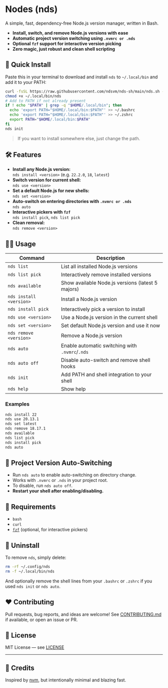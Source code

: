 # Nodes (nds)

A simple, fast, dependency-free Node.js version manager, written in Bash.

- **Install, switch, and remove Node.js versions with ease**
- **Automatic project version switching using `.nvmrc or .nds`**
- **Optional `fzf` support for interactive version picking**
- **Zero magic, just robust and clean shell scripting**

## 🚀 Quick Install

Paste this in your terminal to download and install `nds` to `~/.local/bin` and add it to your PATH:

```sh
curl -fsSL https://raw.githubusercontent.com/ndsvm/nds-sh/main/nds.sh -o ~/.local/bin/nds
chmod +x ~/.local/bin/nds
# Add to PATH if not already present
if ! echo "$PATH" | grep -q "$HOME/.local/bin"; then
  echo 'export PATH="$HOME/.local/bin:$PATH"' >> ~/.bashrc
  echo 'export PATH="$HOME/.local/bin:$PATH"' >> ~/.zshrc
  export PATH="$HOME/.local/bin:$PATH"
fi
nds init
```

> If you want to install somewhere else, just change the path.

## 🛠️ Features

- **Install any Node.js version:**\
  `nds install <version>` (e.g. `22.2.0`, `18`, `latest`)
- **Switch version for current shell:**\
  `nds use <version>`
- **Set a default Node.js for new shells:**\
  `nds set <version>`
- **Auto-switch on entering directories with `.nvmrc or .nds`**\
  `nds auto`
- **Interactive pickers with `fzf`**\
  `nds install pick`, `nds list pick`
- **Clean removal:**\
  `nds remove <version>`

## 🧑‍💻 Usage

| Command                 | Description                                       |
| ----------------------- | ------------------------------------------------- |
| `nds list`              | List all installed Node.js versions               |
| `nds list pick`         | Interactively remove installed versions           |
| `nds available`         | Show available Node.js versions (latest 5 majors) |
| `nds install <version>` | Install a Node.js version                         |
| `nds install pick`      | Interactively pick a version to install           |
| `nds use <version>`     | Use a Node.js version in the current shell        |
| `nds set <version>`     | Set default Node.js version and use it now        |
| `nds remove <version>`  | Remove a Node.js version                          |
| `nds auto`              | Enable automatic switching with `.nvmrc`/`.nds`   |
| `nds auto off`          | Disable auto-switch and remove shell hooks        |
| `nds init`              | Add PATH and shell integration to your shell      |
| `nds help`              | Show help                                         |

### Examples

```sh
nds install 22
nds use 20.13.1
nds set latest
nds remove 18.17.1
nds available
nds list pick
nds install pick
nds auto
```

## 🎯 Project Version Auto-Switching

- Run `nds auto` to enable auto-switching on directory change.
- Works with `.nvmrc` or `.nds` in your project root.
- To disable, run `nds auto off`.
- **Restart your shell after enabling/disabling.**

## 📝 Requirements

- `bash`
- `curl`
- [`fzf`](https://github.com/junegunn/fzf) (optional, for interactive pickers)

## 💾 Uninstall

To remove `nds`, simply delete:

```sh
rm -rf ~/.config/nds
rm -f ~/.local/bin/nds
```

And optionally remove the shell lines from your `.bashrc` or `.zshrc` if you used `nds init` or `nds auto`.

## ❤️ Contributing

Pull requests, bug reports, and ideas are welcome! See [CONTRIBUTING.md](CONTRIBUTING.md) if available, or open an issue or PR.

## 📄 License

MIT License — see [LICENSE](LICENSE)

---

## 🙏 Credits

Inspired by [nvm](https://github.com/nvm-sh/nvm), but intentionally minimal and blazing fast.
